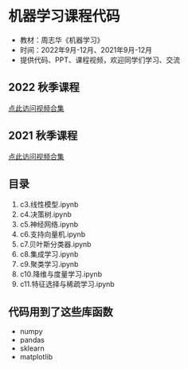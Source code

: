 # 机器学习课程代码

- 教材：周志华《机器学习》
- 时间：2022年9月-12月、2021年9月-12月
- 提供代码、PPT、课程视频，欢迎同学们学习、交流

## 2022 秋季课程
[点此访问视频合集](https://space.bilibili.com/693033162/channel/collectiondetail?sid=678748)

[//]: # (### 1-绪论-8.29)

[//]: # ([![]&#40;https://bb-embed.herokuapp.com/embed?v=BV1Ad4y1R7h3&#41;]&#40;https://player.bilibili.com/player.html?aid=387584400&bvid=BV1Ad4y1R7h3&cid=818954577&page=1&#41;)

[//]: # (- [1-视频地址]&#40;https://www.bilibili.com/video/BV1Ad4y1R7h3&#41;)

[//]: # (- [1-课件地址]&#40;https://www.bilibili.com/read/cv18358275&#41;)

[//]: # ()
[//]: # (### 2022机器学习-2-a-模型评估与选择)

[//]: # ()
[//]: # ([![]&#40;https://bb-embed.herokuapp.com/embed?v=BV1mD4y1B7tc&#41;]&#40;https://player.bilibili.com/player.html?aid=730186004&bvid=BV1mD4y1B7tc&cid=822579843&page=1&#41;)

[//]: # (- [2-a-视频地址]&#40;https://www.bilibili.com/video/BV1mD4y1B7tc&#41;)

[//]: # (- [2-a-课件地址]&#40;https://www.bilibili.com/read/cv18426619&#41;)

[//]: # ()
[//]: # (### 2022机器学习-2-b-模型评估与选择)

[//]: # ()
[//]: # ([![]&#40;https://bb-embed.herokuapp.com/embed?v=BV1ba411u7vD&#41;]&#40;//player.bilibili.com/player.html?aid=217849334&bvid=BV1ba411u7vD&cid=825143265&page=1&#41;)

[//]: # (- [2-b-视频地址]&#40;https://www.bilibili.com/video/BV1ba411u7vD&#41;)

[//]: # (- [2-b-课件地址]&#40;https://www.bilibili.com/read/cv18464938&#41;)

[//]: # ()
[//]: # (### 2022机器学习-3-a-线性模型)

[//]: # ()
[//]: # ([![]&#40;https://bb-embed.herokuapp.com/embed?v=BV1Ue4y1C7kD&#41;]&#40;//player.bilibili.com/player.html?aid=557972684&bvid=BV1Ue4y1C7kD&cid=828484747&page=1&#41;)

[//]: # (- [3-a-视频地址]&#40;https://www.bilibili.com/video/BV1Ue4y1C7kD&#41;)

[//]: # (- [3-a-课件地址]&#40;https://www.bilibili.com/read/cv18527034&#41;)

## 2021 秋季课程
[点此访问视频合集](https://space.bilibili.com/693033162/channel/collectiondetail?sid=237796)

## 目录
1. c3.线性模型.ipynb
2. c4.决策树.ipynb
3. c5.神经网络.ipynb
4. c6.支持向量机.ipynb
5. c7.贝叶斯分类器.ipynb
6. c8.集成学习.ipynb
7. c9.聚类学习.ipynb
8. c10.降维与度量学习.ipynb
9. c11.特征选择与稀疏学习.ipynb

## 代码用到了这些库函数
- numpy
- pandas
- sklearn
- matplotlib

